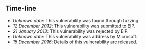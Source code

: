 Time-line
---------
* *Unknown date*: This vulnerability was found through fuzzing.
* *12 December 2012*: This vulnerability was submitted to [EIP][].
* *21 January 2013*: This vulnerability was rejected by EIP.
* *Unknown date*: This vulnerability was address by Microsoft.
* *15 December 2016*: Details of this vulnerability are released.

[EIP]: https://rsp.exodusintel.com/

